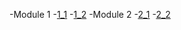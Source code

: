 -Module 1
    -[1_1](subtl_1_1.md)
    -[1_2](subtl_1_2.md)
-Module 2
    -[2_1](subtl_2_1.md)
    -[2_2](subtl_2_2.md)
